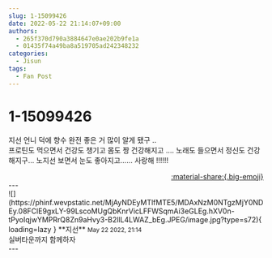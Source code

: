 ```yaml
---
slug: 1-15099426
date: 2022-05-22 21:14:07+09:00
authors:
  - 265f370d790a3884647e0ae202b9fe1a
  - 01435f74a49ba8a519705ad242348232
categories:
  - Jisun
tags:
  - Fan Post
---
```


# 1-15099426

<div class="post-container" markdown="1">
<div class="content-container md-sidebar__scrollwrap" markdown="1">

지선 언니 덕에 향수 완전 좋은 거 많이 알게 됐구 ..<br>프로틴도 먹으면서 건강도 챙기고 몸도 짱 건강해지고 .... 노래도 들으면서 정신도 건강해지구... 노지선 보면서 눈도 좋아지고...... 사랑해 !!!!!!

</div>
</div>

<div style="text-align: right;" markdown="1">
<a href="https://weverse.io/fromis9/fanpost/1-15099426" style="text-align: right;">:material-share:{.big-emoji}</a>
</div>
---

<div class="comments-container md-sidebar__scrollwrap" markdown="1">
<div class="comment" markdown="1">
<div class='id-container' markdown="1">
![](https://phinf.wevpstatic.net/MjAyNDEyMTlfMTE5/MDAxNzM0NTgzMjY0NDEy.08FClE9gxLY-99LscoMUgQbKnrVicLFFWSqmAi3eGLEg.hXV0n-tPyoIqjwYMPRrQ8Zn9aHvy3-B2llL4LWAZ_bEg.JPEG/image.jpg?type=s72){ loading=lazy }
**<span class="artist">지선</span>** <small>May 22 2022, 21:14</small><br>
</div>
<div class='comment-body' markdown="1">
실버타운까지 함께하자
</div>
</div>
</div>
---

